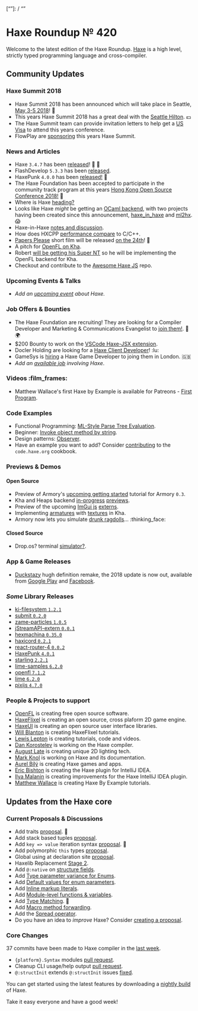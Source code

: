 [_template]: ../templates/roundup.html
[date]: / "2018-02-22 10:54:00"
[modified]: / "2018-02-22 13:51:00"
[published]: / "2018-02-22 14:00:00"
[description]: / "The latest news covering the Haxe community, featuring upcoming talks, the latest HaxeLib releases, game previews and lots more!"
[“”]: / “”

# Haxe Roundup № 420

Welcome to the latest edition of the Haxe Roundup. [Haxe](http://haxe.org/?utm_source=haxe.io) is a high level, strictly typed programming language and cross-compiler.

## Community Updates

### Haxe Summit 2018

- Haxe Summit 2018 has been announced which will take place in Seattle, [May 3-5 2018](https://summit.haxe.org/us/2018/)! :tada:
- This years Haxe Summit 2018 has a great deal with the [Seattle Hilton](https://twitter.com/HaxeSummit/status/953767955338354689). :dollar:
- The Haxe Summit team can provide invitation letters to help get a [US Visa](https://twitter.com/HaxeSummit/status/955646774101897216) to attend this years conference.
- FlowPlay are [sponsoring](http://markets.businessinsider.com/news/stocks/FlowPlay-to-Bring-Inaugural-U-S-Haxe-Summit-to-Seattle-1014968271) this years Haxe Summit.

### News and Articles

- Haxe `3.4.7` has been [released](https://community.haxe.org/t/haxe-3-4-7-is-released/462/1)! :star2: :tada:
- FlashDevelop `5.3.3` has been [released](https://twitter.com/flashdevelop/status/966046716301594624).
- HaxePunk `4.0.0` has been [released!](https://twitter.com/HaxePunk/status/962456331029430273) :tada:
- The Haxe Foundation has been accepted to participate in the community track program at this years [Hong Kong Open Source Conference 2018!](https://haxe.org/blog/haxe-track-at-hkoscon-2018/) :star2:
- Where is Haxe [heading?](https://community.haxe.org/t/where-is-haxe-heading/405/1)
- Looks like Haxe _might_ be getting an [OCaml backend](https://twitter.com/skial/status/962324583608143872), with two projects having been created since this announcement, [haxe_in_haxe](https://github.com/elnabo/haxe_in_haxe) and [ml2hx](https://github.com/nadako/ml2hx). :scream:
- Haxe-in-Haxe [notes and discussion](https://github.com/HaxeFoundation/haxe/issues/6843).
- How does HXCPP [performance compare](https://community.haxe.org/t/how-does-haxe-hxcpp-performance-compare-to-writing-c-c/460/1) to C/C++.
- [Papers Please](http://papersplea.se/) short film will be released [on the 24th](https://twitter.com/dukope/status/966140063355514880)! :tada:
- A pitch for [OpenFL on Kha](http://kode.tech/openfl-on-kha).
- Robert [will be getting his Super NT](https://twitter.com/Fiene_P/status/965882500982722561) so he will be implementing the OpenFL backend for Kha.
- Checkout and contribute to the [Awesome Haxe JS](https://github.com/MatthijsKamstra/awesome-haxe-js) repo.

### Upcoming Events & Talks

- _Add an [upcoming event](https://github.com/skial/haxe.io/labels/events) about Haxe._

### Job Offers & Bounties

- The Haxe Foundation are recruiting! They are looking for a Compiler Developer and Marketing & Communications Evangelist to [join them!](https://haxe.org/blog/hf-is-recruiting/). :star2: :earth_africa:
- $200 Bounty to work on the [VSCode Haxe-JSX extension](https://community.haxe.org/t/bounty-200-vscode-haxe-jsx-extention/436).
- Docler Holding are looking for a [Haxe Client Developer](https://doclerholding.recruitee.com/o/client-haxe-developer)! :lu:
- GameSys is [hiring](https://twitter.com/gavindeadman/status/952933396841451521) a Haxe Game Developer to joing them in London. :gb:
- _Add an [available job](https://github.com/skial/haxe.io/labels/jobs) involving Haxe_.

### Videos :film_frames:

- Matthew Wallace's first Haxe by Example is available for Patreons - [First Program](https://www.patreon.com/posts/17005599).

### Code Examples

- Functional Programming: [ML-Style Parse Tree Evaluation](https://code.haxe.org/category/functional-programming/functional-style-expression-evaluation.html).
- Beginner: [Invoke object method by string](https://code.haxe.org/category/beginner/reflection-method-call.html).
- Design patterns: [Observer](https://code.haxe.org/category/design-patterns/observer.html).
- Have an example you want to add? Consider [contributing](https://github.com/HaxeFoundation/code-cookbook#contributing-articles) to the `code.haxe.org` cookbook.

### Previews & Demos

#### Open Source

- Preview of Armory's [upcoming getting started](https://twitter.com/luboslenco/status/964214696931987458) tutorial for Armory `0.3`.
- Kha and Heaps backend [in-progress](https://twitter.com/robdangerous/status/964627693349326850) [previews](https://twitter.com/robdangerous/status/964696941165731841).
- Preview of the upcoming [ImGui js](https://github.com/flyover/imgui-js) [externs](https://twitter.com/aidanleegames/status/964585359177904128).
- Implementing [armatures](https://twitter.com/JoaquinBelloD/status/965278829693546496) with [textures](https://twitter.com/JoaquinBelloD/status/965352523262582784) in Kha.
- Armory now lets you simulate [drunk ragdolls](https://twitter.com/luboslenco/status/966000543750656000)... :thinking_face:

#### Closed Source

- Drop.os? terminal [simulator?](https://twitter.com/felipevex/status/966068364165767170).

### App & Game Releases

- [Duckstazy](https://www.duckstazy.com/) hugh definition remake, the 2018 update is now out, available from [Google Play](https://play.google.com/store/apps/details?id=com.eliasku.Duckstazy) and [Facebook](https://apps.facebook.com/duckstazy).

### _Some_ Library Releases

- [ki-filesystem `1.2.1`](http://lib.haxe.org/p/ki-filesystem)
- [submit `0.2.0`](http://lib.haxe.org/p/submit)
- [zame-particles `1.0.5`](http://lib.haxe.org/p/zame-particles)
- [jStreamAPI-extern `0.0.1`](http://lib.haxe.org/p/jStreamAPI-extern)
- [hexmachina `0.35.0`](http://lib.haxe.org/p/hexmachina)
- [haxicord `0.2.1`](http://lib.haxe.org/p/Haxicord)
- [react-router-4 `0.0.2`](http://lib.haxe.org/p/react-router-4)
- [HaxePunk `4.0.1`](http://lib.haxe.org/p/HaxePunk)
- [starling `2.2.1`](http://lib.haxe.org/p/starling)
- [lime-samples `6.2.0`](http://lib.haxe.org/p/lime-samples)
- [openfl `7.1.2`](http://lib.haxe.org/p/openfl)
- [lime `6.2.0`](http://lib.haxe.org/p/lime)
- [pixijs `4.7.0`](http://lib.haxe.org/p/pixijs)

### People & Projects to support

- [OpenFL](https://www.patreon.com/openfl) is creating free open source software.
- [HaxeFlixel](https://www.patreon.com/haxeflixel) is creating an open source, cross plaform 2D game engine.
- [HaxeUI](https://www.patreon.com/haxeui) is creating an open source user interface libraries.
- [Will Blanton](https://www.patreon.com/x0101011) is creating HaxeFlixel tutorials.
- [Lewis Lepton](https://www.patreon.com/lewislepton) is creating tutorials, code and videos.
- [Dan Korostelev](https://www.patreon.com/nadako) is working on the Haxe compiler.
- [August Late](http://www.patreon.com/augustlate) is creating unique 2D lighting tech.
- [Mark Knol](https://www.patreon.com/markknol) is working on Haxe and its documentation.
- [Aurel Bílý](https://www.patreon.com/Aurel300) is creating Haxe games and apps.
- [Eric Bishton](https://www.patreon.com/EricBishton) is creating the Haxe plugin for IntelliJ IDEA.
- [Ilya Malanin](https://www.patreon.com/mayakwd) is creating improvements for the Haxe IntelliJ IDEA plugin.
- [Matthew Wallace](https://www.patreon.com/haxeexamples) is creating Haxe By Example tutorials.

## Updates from the Haxe core

### Current Proposals & Discussions

- Add traits [proposal](https://github.com/HaxeFoundation/haxe-evolution/pull/40). :star2:
- Add stack based tuples [proposal](https://github.com/HaxeFoundation/haxe-evolution/pull/38).
- Add `key => value` iteration syntax [proposal](https://github.com/HaxeFoundation/haxe-evolution/pull/37). :star2:
- Add polymorphic `this` types [proposal](https://github.com/HaxeFoundation/haxe-evolution/pull/36).
- Global using at declaration site [proposal](https://github.com/HaxeFoundation/haxe-evolution/issues/35).
- Haxelib Replacement [Stage 2](https://github.com/HaxeFoundation/haxe-evolution/issues/34).
- Add `@:native` on [structure fields](https://github.com/HaxeFoundation/haxe-evolution/pull/32).
- Add [Type parameter variance for Enums](https://github.com/HaxeFoundation/haxe-evolution/pull/28).
- Add [Default values for enum parameters](https://github.com/HaxeFoundation/haxe-evolution/issues/27).
- Add [Inline markup literals](https://github.com/HaxeFoundation/haxe-evolution/pull/26).
- Add [Module-level functions & variables](https://github.com/HaxeFoundation/haxe-evolution/pull/24).
- Add [Type Matching](https://github.com/HaxeFoundation/haxe-evolution/pull/20). :star2:
- Add [Macro method forwarding](https://github.com/HaxeFoundation/haxe-evolution/pull/18).
- Add the [Spread operator](https://github.com/HaxeFoundation/haxe-evolution/pull/7).
- Do you have an idea to _improve_ Haxe? Consider [creating a proposal].

### Core Changes

37 commits have been made to Haxe compiler in the [last week].

- `{platform}.Syntax` modules [pull request](https://github.com/HaxeFoundation/haxe/pull/6849).
- Cleanup CLI usage/help output [pull request](https://github.com/HaxeFoundation/haxe/pull/6862).
- `@:structInit` extends `@:structInit` issues [fixed](https://github.com/HaxeFoundation/haxe/issues/6822).

You can get started using the latest features by downloading a [nightly build] of Haxe.

Take it easy everyone and have a good week!

[last week]: https://github.com/issues?utf8=%E2%9C%93&q=closed%3A2018-02-15..2018-02-22+org%3Ahaxefoundation+is%3Aclosed+
[nightly build]: http://build.haxe.org
[creating a proposal]: https://github.com/HaxeFoundation/haxe-evolution
